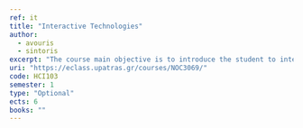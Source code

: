 ```yaml
---
ref: it
title: "Interactive Technologies"
author: 
  - avouris
  - sintoris
excerpt: "The course main objective is to introduce the student to interactive technologies and the design of interactive systems."
uri: "https://eclass.upatras.gr/courses/NOC3069/"
code: HCI103
semester: 1
type: "Optional"
ects: 6
books: ""
---
```


